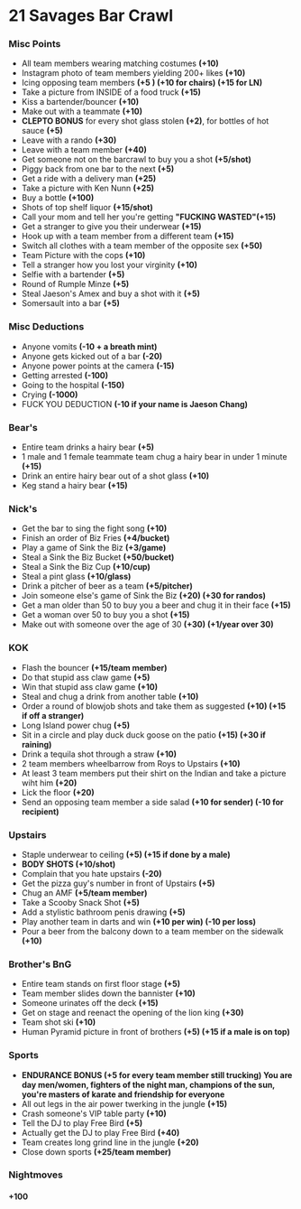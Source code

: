 # 21 Savages Bar Crawl

### Misc Points
- All team members wearing matching costumes  **(+10)**
- Instagram photo of team members yielding 200+ likes **(+10)**
- Icing opposing team members **(+5 ) (+10 for chairs) (+15 for LN)**
- Take a picture from INSIDE of  a food truck **(+15)**
- Kiss a bartender/bouncer **(+10)**
- Make out with a teammate **(+10)**
- **CLEPTO BONUS** for every shot glass stolen **(+2)**, for bottles of hot sauce **(+5)**
- Leave with a rando **(+30)**
- Leave with a team member **(+40)**
- Get someone not on the barcrawl to buy you a shot **(+5/shot)**
- Piggy back from one bar to the next **(+5)**
- Get a ride with a delivery man **(+25)**
- Take a picture with Ken Nunn **(+25)**
- Buy a bottle **(+100)**
- Shots of top shelf liquor **(+15/shot)**
- Call your mom and tell her you're getting **"FUCKING WASTED"(+15)**
- Get a stranger to give you their underwear **(+15)**
- Hook up with a team member from a different team **(+15)**
- Switch all clothes with a team member of the opposite sex **(+50)**
- Team Picture with the cops **(+10)**
- Tell a stranger how you lost your virginity **(+10)**
- Selfie with a bartender **(+5)**
- Round of Rumple Minze **(+5)**
- Steal Jaeson's Amex and buy a shot with it **(+5)**
- Somersault into a bar **(+5)**


### Misc Deductions
- Anyone vomits **(-10 + a breath mint)**
- Anyone gets kicked out of a bar **(-20)**
- Anyone power points at the camera **(-15)**
- Getting arrested **(-100)**
- Going to the hospital **(-150)**
- Crying **(-1000)**
- FUCK YOU DEDUCTION **(-10 if your name is Jaeson Chang)**

### Bear's
- Entire team drinks a hairy bear **(+5)**
- 1 male and 1 female teammate team chug a hairy bear in under 1 minute **(+15)**
- Drink an entire hairy bear out of a shot glass **(+10)**
- Keg stand a hairy bear **(+15)**

### Nick's
- Get the bar to sing the fight song **(+10)**
- Finish an order of Biz Fries **(+4/bucket)**
- Play a game of Sink the Biz **(+3/game)**
- Steal a Sink the Biz Bucket **(+50/bucket)**
- Steal a Sink the Biz Cup **(+10/cup)**
- Steal a pint glass **(+10/glass)**
- Drink a pitcher of beer as a team **(+5/pitcher)**
- Join someone else's game of Sink the Biz **(+20) (+30 for randos)**
- Get a man older than 50 to buy you a beer and chug it in their face **(+15)**
- Get a woman over 50 to buy you a shot **(+15)**
- Make out with someone over the age of 30 **(+30) (+1/year over 30)**

### KOK
- Flash the bouncer **(+15/team member)**
- Do that stupid ass claw game **(+5)**
- Win that stupid ass claw game **(+10)**
- Steal and chug a drink from another table **(+10)**
- Order a round of blowjob shots and take them as suggested **(+10) (+15 if off a stranger)**
- Long Island power chug **(+5)**
- Sit in a circle and play duck duck goose on the patio **(+15) (+30 if raining)**
- Drink a tequila shot through a straw **(+10)**
- 2 team members wheelbarrow from Roys to Upstairs **(+10)**
- At least 3 team members put their shirt on the Indian and take a picture wiht him **(+20)**
- Lick the floor **(+20)**
- Send an opposing team member a side salad **(+10 for sender) (-10 for recipient)**

### Upstairs
- Staple underwear to ceiling **(+5) (+15 if done by a male)**
- **BODY SHOTS (+10/shot)**
- Complain that you hate upstairs **(-20)**
- Get the pizza guy's number in front of Upstairs **(+5)**
- Chug an AMF **(+5/team member)**
- Take a Scooby Snack Shot **(+5)**
- Add a stylistic bathroom penis drawing **(+5)**
- Play another team in darts and win **(+10 per win) (-10 per loss)**
- Pour a beer from the balcony down to a team member on the sidewalk **(+10)**

### Brother's BnG
- Entire team stands on first floor stage **(+5)**
- Team member slides down the bannister **(+10)**
- Someone urinates off the deck **(+15)**
- Get on stage and reenact the opening of the lion king **(+30)**
- Team shot ski **(+10)**
- Human Pyramid picture in front of brothers **(+5) (+15 if a male is on top)**

### Sports
- **ENDURANCE BONUS (+5 for every team member still trucking) You are day men/women, fighters of the night man, champions of the sun, you're masters of karate and friendship for everyone**
- All out legs in the air power twerking in the jungle **(+15)**
- Crash someone's VIP table party **(+10)**
- Tell the DJ to play Free Bird **(+5)**
- Actually get the DJ to play Free Bird **(+40)**
- Team creates long grind line in the jungle **(+20)**
- Close down sports **(+25/team member)**

### Nightmoves
#### +100